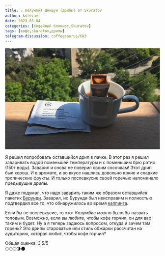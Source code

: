 ```yaml
---
title: ☕️ Колумбия Джишуи (дрипы) от Skuratov
author: kofezavr
date: 2023-05-04
categories: [Кофейный блокнот,Skuratov]
tags: [кофе,skuratov,дрипы]
telegram-discussion: coffeesaurus/683
--- 
```

![Колумбия Джишуи (дрипы) от Skuratov](/assets/img/posts/23/05/dzhishui.jpg)

Я решил попробовать оставшийся дрип в пачке. В этот раз я решил заваривать водой поменьшей температуры и с поменьшим брю ратио (150г воды). Заварил и снова не поверил своим сосочкам! Этот дрип был хорош. И в аромате, и во вкусе нашлись довольно яркие и сладкие тропические фрукты. И только послевкусие своей горечью напоминало предыдущие дрипы. 

Я даже подумал, что надо заварить таким же образом оставшийся пакетик [Бурунди](https://t.me/coffeesaurus/680). Заварил, но Бурунди был неисправим и полностью подтвердил все то, что обнаружилось во время [каппинга](https://t.me/coffeesaurus/680).

Если бы не послевкусие, то этот Колумбас можно было бы назвать топовым. Возможно, если вы любите, чтобы кофе горчил, он для вас таким и будет. Ну а я теперь задаюсь вопросом, откуда и зачем там горечь? Это дрипы староватые или стиль обжарки рассчитан на аудиторию, которая любит, чтобы кофе горчил?

Общая оценка: 3.5/5 <br>
🌕🌕🌕🌗🌑